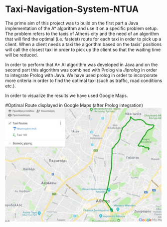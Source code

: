# Taxi-Navigation-System-NTUA
The prime aim of this project was to build on the first part a Java implementation of the A* algorithm and use it on a specific problem setup.  
The problem refers to the taxis of Athens city and the need of an algorithm that will find the optimal (i.e. fastest) route for each taxi in order to pick up a client. When a client needs a taxi the algorithm based on the taxis' positions will call the closest taxi in order to pick up the client so that the waiting time will be reduced.  

In order to perform that A* AI algorithm was developed in Java and on the second part this algorithm was combined with Prolog via *Jiprolog* in order to integrate Prolog with Java. We have used prolog in order to incorporate more criteria in order to find the optimal taxi (such as traffic, road conditions etc.).  

In order to visualize the results we have used Google Maps.  

#Optimal Route displayed in Google Maps (after Prolog integration)
![screenshot](img1.png)
